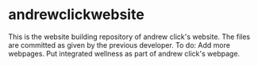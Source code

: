 # andrewclickwebsite
This is the website building repository of andrew click's website. The files are committed as given by the previous developer.
To do: Add more webpages. Put integrated wellness as part of andrew click's webpage.
